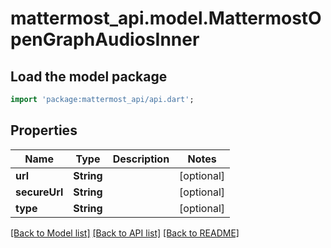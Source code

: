 # mattermost_api.model.MattermostOpenGraphAudiosInner

## Load the model package
```dart
import 'package:mattermost_api/api.dart';
```

## Properties
Name | Type | Description | Notes
------------ | ------------- | ------------- | -------------
**url** | **String** |  | [optional] 
**secureUrl** | **String** |  | [optional] 
**type** | **String** |  | [optional] 

[[Back to Model list]](../GENERATED_README.md#documentation-for-models) [[Back to API list]](../GENERATED_README.md#documentation-for-api-endpoints) [[Back to README]](../GENERATED_README.md)


